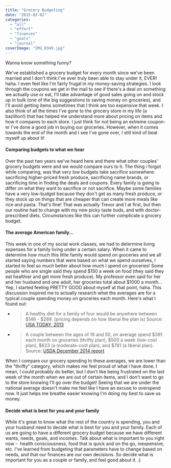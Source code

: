 ```yaml
---
title: "Grocery Budgeting"
date: "2015-03-02"
categories: 
  - "all"
  - "effort"
  - "finances"
  - "goals"
  - "journal"
coverImage: "IMG_0349.jpg"
---
```


Wanna know something funny?

We've established a grocery budget for every month since we've been married and I don't think I've ever truly been able to stay under it, EVER! haha. I even feel like I'm fairly frugal in my money-saving strategies. I look through the coupons we get in the mail to see if there's a deal on something we actually use or eat, I'll take advantage of good sales going on and stock up in bulk (one of the big suggestions to saving money on groceries), and I'll avoid getting items sometimes that I think are too expensive that week. I also think of all the times I've gone to the grocery store in my life (a bazillion!) that has helped me understand more about pricing on items and how it compares to each store. I just think for not being an extreme coupon-er I've done a good job in buying our groceries. However, when it comes towards the end of the month and I see I've gone over, I still kind of beat myself up about it!

#### Comparing budgets to what we hear

Over the past two years we've heard here and there what other couples' grocery budgets were and we would compare ours to it. The thing i forgot while comparing, was that very low budgets take sacrifice somewhere: sacrificing higher-priced fresh produce, sacrificing name brands, or sacrificing time in finding the deals and coupons. Every family is going to differ on what they want to sacrifice or not sacrifice. Maybe some families have a very low-budget because they don't get as many fresh produce, or they stock up on things that are cheaper that can create more meals like rice and pasta. That's fine! That was actually Trevor and I at first, but then our routine had to change with my new picky taste buds, and with doctor-prescribed diets. Circumstances like this can further complicate a grocery budget.

#### The average American family...

This week in one of my social work classes, we had to determine living expenses for a family living under a certain salary. When it came to determine how much this little family would spend on groceries and we all started saying numbers that were based on what we spend ourselves, I started to feel so much better about how much I spend on groceries! Some people who are single said they spend $150 a week on food (they said they eat healthier and get more fresh produce). My professor even said for her and her husband and one adult, her groceries total about $1000 a month... Yep, I started feeling PRETTY GOOD about myself at that point, haha. This discussion inspired me to actually research what the averages are for a typical couple spending money on groceries each month. Here's what I found out:

- > A healthy diet for a family of four would be anywhere between $146 - $289. (pricing depends on how liberal the plan is) Source: [USA TODAY, 2013](http://www.usatoday.com/story/news/nation/2013/05/01/grocery-costs-for-family/2104165/) 
    
- > A couple between the ages of 19 and 50, on average spend $391 each month on groceries (thrifty plan), $500 a week (low-cost plan), $623 (a moderate-cost plan), and $781 (a liberal plan). Source: [USDA December 2014 report](http://www.cnpp.usda.gov/sites/default/files/CostofFoodDec2014_0.pdf)
    

When I compare our grocery spending to these averages, we are lower than the "thrifty" category, which makes me feel proud of what I have done. I mean, I could probably do better, but I don't like being frustrated on the last week of the month when we are out of certain items, and I don't want to go to the store knowing I'll go over the budget! Seeing that we are under the national average doesn't make me feel like I have an excuse to overspend now. It just helps me breathe easier knowing I'm doing my best to save us money.

#### Decide what is best for you and your family

While it's great to know what the rest of the country is spending, you and your husband need to decide what is best for you and your family. Each of us are going to have a different grocery budget because we have different wants, needs, goals, and incomes. Talk about what is important to you right now -  health consciousness, food that is quick and on the go, inexpensive, etc. I've learned from budgeting that parameters have to change based on needs, and that our finances are our own decisions. So decide what is important for you as a couple or family, and feel good about it. :)
